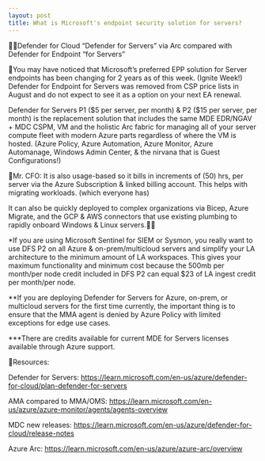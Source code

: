 ```yaml
---
layout: post
title: What is Microsoft's endpoint security solution for servers?
---
```

🕵️‍♂️Defender for Cloud “Defender for Servers” via Arc compared with Defender for Endpoint “for Servers”

🔻You may have noticed that Microsoft’s preferred EPP solution for Server endpoints has been changing for 2 years as of this week. (Ignite Week!) Defender for Endpoint for Servers was removed from CSP price lists in August and do not expect to see it as a option on your next EA renewal.

Defender for Servers P1 ($5 per server, per month) & P2 ($15 per server, per month) is the replacement solution that includes the same MDE EDR/NGAV + MDC CSPM, VM and the holistic Arc fabric for managing all of your server compute fleet with modern Azure parts regardless of where the VM is hosted. (Azure Policy, Azure Automation, Azure Monitor, Azure Automanage, Windows Admin Center, & the nirvana that is Guest Configurations!)

🧐Mr. CFO: It is also usage-based so it bills in increments of (50) hrs, per server via the Azure Subscription & linked billing account. This helps with migrating workloads. (which everyone has)

It can also be quickly deployed to complex organizations via Bicep, Azure Migrate, and the GCP & AWS connectors that use existing plumbing to rapidly onboard Windows & Linux servers.👨‍🔧

*If you are using Microsoft Sentinel for SIEM or Sysmon, you really want to use DFS P2 on all Azure & on-prem/multicloud servers and simplify your LA architecture to the minimum amount of LA workspaces. This gives your maximum functionality and minimum cost because the 500mb per month/per node credit included in DFS P2 can equal $23 of LA ingest credit per month/per node.

**If you are deploying Defender for Servers for Azure, on-prem, or multicloud servers for the first time currently, the important thing is to ensure that the MMA agent is denied by Azure Policy with limited exceptions for edge use cases.

***There are credits available for current MDE for Servers licenses available through Azure support.

🎒Resources:

Defender for Servers: https://learn.microsoft.com/en-us/azure/defender-for-cloud/plan-defender-for-servers

AMA compared to MMA/OMS: https://learn.microsoft.com/en-us/azure/azure-monitor/agents/agents-overview

MDC new releases: https://learn.microsoft.com/en-us/azure/defender-for-cloud/release-notes

Azure Arc: https://learn.microsoft.com/en-us/azure/azure-arc/overview
